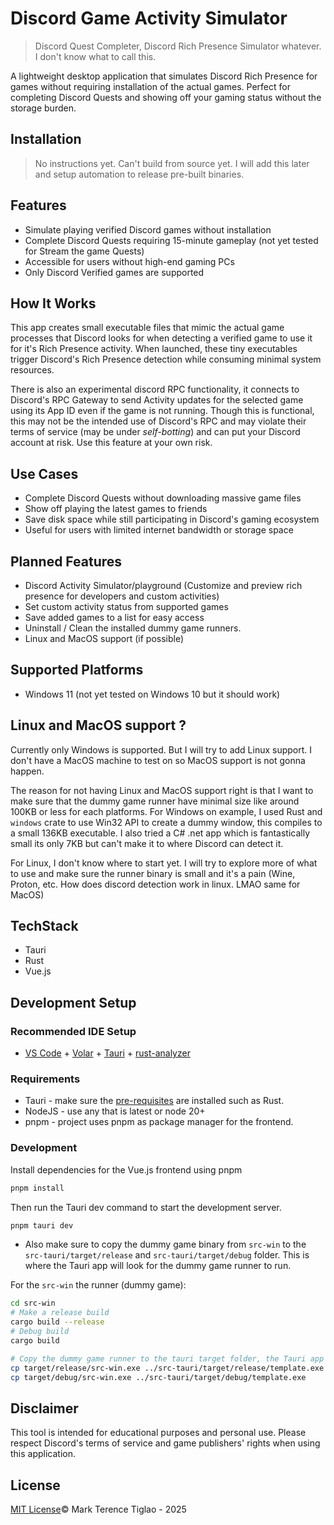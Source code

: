 # Discord Game Activity Simulator

> Discord Quest Completer, Discord Rich Presence Simulator whatever. I don't know what to call this.

A lightweight desktop application that simulates Discord Rich Presence for games without requiring installation of the actual games. Perfect for completing Discord Quests and showing off your gaming status without the storage burden.

## Installation

> No instructions yet. Can't build from source yet. I will add this later and setup automation to release pre-built binaries.

## Features

- Simulate playing verified Discord games without installation
- Complete Discord Quests requiring 15-minute gameplay (not yet tested for Stream the game Quests)
- Accessible for users without high-end gaming PCs
- Only Discord Verified games are supported

## How It Works

This app creates small executable files that mimic the actual game processes that Discord looks for when detecting a verified game to use it for it's Rich Presence activity. When launched, these tiny executables trigger Discord's Rich Presence detection while consuming minimal system resources.

There is also an experimental discord RPC functionality, it connects to Discord's RPC Gateway to send Activity updates for the selected game using its App ID even if the game is not running. Though this is functional, this may not be the intended use of Discord's RPC and may violate their terms of service (may be under _self-botting_) and can put your Discord account at risk. Use this feature at your own risk.

## Use Cases

- Complete Discord Quests without downloading massive game files
- Show off playing the latest games to friends
- Save disk space while still participating in Discord's gaming ecosystem
- Useful for users with limited internet bandwidth or storage space

## Planned Features

- Discord Activity Simulator/playground (Customize and preview rich presence for developers and custom activities)
- Set custom activity status from supported games
- Save added games to a list for easy access
- Uninstall / Clean the installed dummy game runners.
- Linux and MacOS support (if possible)

## Supported Platforms

- Windows 11 (not yet tested on Windows 10 but it should work)

## Linux and MacOS support ?

Currently only Windows is supported. But I will try to add Linux support. I don't have a MacOS machine to test on so MacOS support is not gonna happen.

The reason for not having Linux and MacOS support right is that I want to make sure that the dummy game runner have minimal size like around 100KB or less for each platforms. For Windows on example, I used Rust and `windows` crate to use Win32 API to create a dummy window, this compiles to a small 136KB executable. I also tried a C# .net app which is fantastically small its only 7KB but can't make it to where Discord can detect it.

For Linux, I don't know where to start yet. I will try to explore more of what to use and make sure the runner binary is small and it's a pain (Wine, Proton, etc. How does discord detection work in linux. LMAO same for MacOS)

## TechStack

- Tauri
- Rust
- Vue.js

## Development Setup

### Recommended IDE Setup

- [VS Code](https://code.visualstudio.com/) + [Volar](https://marketplace.visualstudio.com/items?itemName=Vue.volar) + [Tauri](https://marketplace.visualstudio.com/items?itemName=tauri-apps.tauri-vscode) + [rust-analyzer](https://marketplace.visualstudio.com/items?itemName=rust-lang.rust-analyzer)

### Requirements

- Tauri - make sure the [pre-requisites](https://tauri.app/v1/guides/getting-started/prerequisites/) are installed such as Rust.
- NodeJS - use any that is latest or node 20+
- pnpm - project uses pnpm as package manager for the frontend.

### Development

Install dependencies for the Vue.js frontend using pnpm

```bash
pnpm install
```

Then run the Tauri dev command to start the development server. 

```bash
pnpm tauri dev
```

- Also make sure to copy the dummy game binary from `src-win` to the `src-tauri/target/release` and `src-tauri/target/debug` folder. This is where the Tauri app will look for the dummy game runner to run.

For the `src-win` the runner (dummy game):

```bash
cd src-win  
# Make a release build
cargo build --release
# Debug build
cargo build

# Copy the dummy game runner to the tauri target folder, the Tauri app needs this executable to run the dummy game.
cp target/release/src-win.exe ../src-tauri/target/release/template.exe
cp target/debug/src-win.exe ../src-tauri/target/debug/template.exe
```

## Disclaimer

This tool is intended for educational purposes and personal use. Please respect Discord's terms of service and game publishers' rights when using this application.

## License

[MIT License](LICENSE)© Mark Terence Tiglao - 2025

